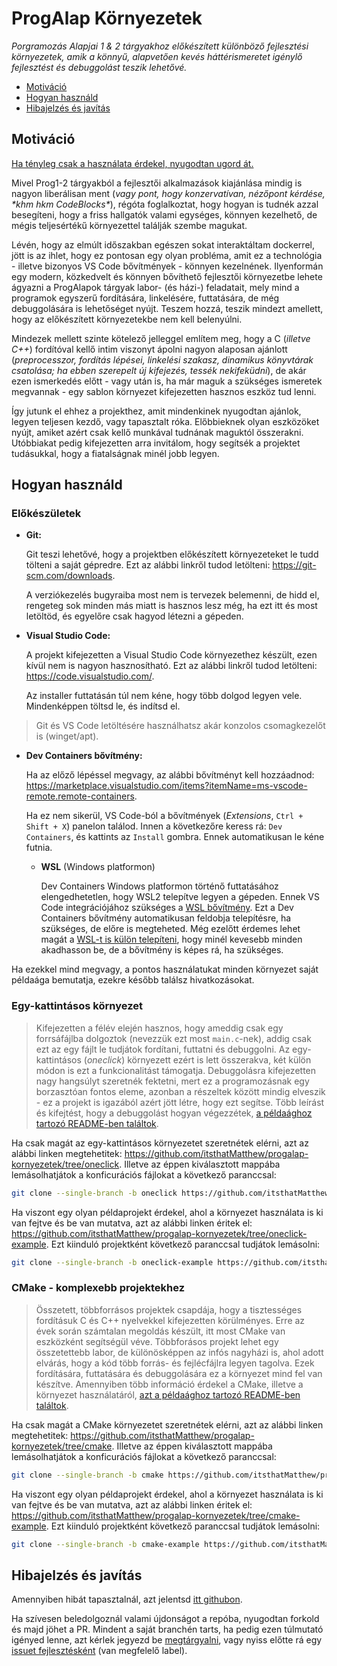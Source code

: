 # ProgAlap Környezetek

*Porgramozás Alapjai 1 & 2 tárgyakhoz előkészített különböző fejlesztési környezetek, amik a könnyű, alapvetően kevés háttérismeretet igénylő fejlesztést és debuggolást teszik lehetővé.*

- [Motiváció](#motiváció)
- [Hogyan használd](#hogyan-használd)
- [Hibajelzés és javítás](#hibajelzés-és-javítás)

## Motiváció

[Ha tényleg csak a használata érdekel, nyugodtan ugord át.](#hogyan-használd)

Mivel Prog1-2 tárgyakból a fejlesztői alkalmazások kiajánlása mindig is nagyon liberálisan ment (*vagy pont, hogy konzervatívan, nézőpont kérdése, \*khm hkm CodeBlocks\**), régóta foglalkoztat, hogy hogyan is tudnék azzal besegíteni, hogy a friss hallgatók valami egységes, könnyen kezelhető, de mégis teljesértékű környezettel találják szembe magukat.

Lévén, hogy az elmúlt időszakban egészen sokat interaktáltam dockerrel, jött is az ihlet, hogy ez pontosan egy olyan probléma, amit ez a technológia - illetve bizonyos VS Code bővítmények - könnyen kezelnének. Ilyenformán egy modern, közkedvelt és könnyen bővíthető fejlesztői környezetbe lehete ágyazni a ProgAlapok tárgyak labor- (és házi-) feladatait, mely mind a programok egyszerű fordítására, linkelésére, futtatására, de még debuggolására is lehetőséget nyújt. Teszem hozzá, teszik mindezt amellett, hogy az előkészített környezetekbe nem kell belenyúlni.

Mindezek mellett szinte kötelező jelleggel említem meg, hogy a C (*illetve C++*) fordítóval kellő intim viszonyt ápolni nagyon alaposan ajánlott (*preprocesszor, fordítás lépései, linkelési szakasz, dinamikus könyvtárak csatolása; ha ebben szerepelt új kifejezés, tessék nekifeküdni*), de akár ezen ismerkedés előtt - vagy után is, ha már maguk a szükséges ismeretek megvannak - egy sablon környezet kifejezetten hasznos eszköz tud lenni.

Így jutunk el ehhez a projekthez, amit mindenkinek nyugodtan ajánlok, legyen teljesen kezdő, vagy tapasztalt róka. Előbbieknek olyan eszközöket nyújt, amiket azért csak kellő munkával tudnának maguktól összerakni. Utóbbiakat pedig kifejezetten arra invitálom, hogy segítsék a projektet tudásukkal, hogy a fiatalságnak minél jobb legyen.

## Hogyan használd

### Előkészületek

- **Git:**

  Git teszi lehetővé, hogy a projektben előkészített környezeteket le tudd tölteni a saját gépredre. Ezt az alábbi linkről tudod letölteni: <https://git-scm.com/downloads>.
  
  A verziókezelés bugyraiba most nem is tervezek belemenni, de hidd el, rengeteg sok minden más miatt is hasznos lesz még, ha ezt itt és most letöltöd, és egyelőre csak hagyod létezni a gépeden.

- **Visual Studio Code:**

  A projekt kifejezetten a Visual Studio Code környezethez készült, ezen kívül nem is nagyon hasznosítható. Ezt az alábbi linkről tudod letölteni: <https://code.visualstudio.com/>.

  Az installer futtatásán túl nem kéne, hogy több dolgod legyen vele. Mindenképpen töltsd le, és indítsd el.

> Git és VS Code letöltésére használhatsz akár konzolos csomagkezelőt is (winget/apt).

- **Dev Containers bővítmény:**

  Ha az előző lépéssel megvagy, az alábbi bővítményt kell hozzáadnod: <https://marketplace.visualstudio.com/items?itemName=ms-vscode-remote.remote-containers>.
  
  Ha ez nem sikerül, VS Code-ból a bővítmények (*Extensions*, `Ctrl + Shift + X`) panelon találod. Innen a következőre keress rá: `Dev Containers`, és kattints az `Install` gombra. Ennek automatikusan le kéne futnia.

  - **WSL** (Windows platformon)

    Dev Containers Windows platformon történő futtatásához elengedhetetlen, hogy WSL2 telepítve legyen a gépeden. Ennek VS Code integrációjához szükséges a [WSL bővítmény](https://marketplace.visualstudio.com/items?itemName=ms-vscode-remote.remote-wsl). Ezt a Dev Containers bővítmény automatikusan feldobja telepítésre, ha szükséges, de előre is megteheted. Még ezelőtt érdemes lehet magát a [WSL-t is külön telepíteni](https://learn.microsoft.com/en-us/windows/wsl/install), hogy minél kevesebb minden akadhasson be, de a bővítmény is képes rá, ha szükséges.

Ha ezekkel mind megvagy, a pontos használatukat minden környezet saját példaága bemutatja, ezekre később találsz hivatkozásokat.

### Egy-kattintásos környezet

> Kifejezetten a félév elején hasznos, hogy ameddig csak egy forrsáfájlba dolgoztok (nevezzük ezt most `main.c`-nek), addig csak ezt az egy fájlt le tudjátok fordítani, futtatni és debuggolni. Az egy-kattintásos (*oneclick*) környezett ezért is lett összerakva, két külön módon is ezt a funkcionalitást támogatja. Debuggolásra kifejezetten nagy hangsúlyt szeretnék fektetni, mert ez a programozásnak egy borzasztóan fontos eleme, azonban a részeltek között mindig elveszik - ez a projekt is igazából azért jött létre, hogy ezt segítse. Több leírást és kifejtést, hogy a debuggolást hogyan végezzétek, [a példaághoz tartozó README-ben találtok](https://github.com/itsthatMatthew/progalap-kornyezetek/blob/oneclick-example/README.md).

Ha csak magát az egy-kattintásos környezetet szeretnétek elérni, azt az alábbi linken megtehetitek: <https://github.com/itsthatMatthew/progalap-kornyezetek/tree/oneclick>. Illetve az éppen kiválasztott mappába lemásolhatjátok a konficurációs fájlokat a következő paranccsal:

```sh
git clone --single-branch -b oneclick https://github.com/itsthatMatthew/progalapkornyezetek .
```

Ha viszont egy olyan példaprojekt érdekel, ahol a környezet használata is ki van fejtve és be van mutatva, azt az alábbi linken éritek el: <https://github.com/itsthatMatthew/progalap-kornyezetek/tree/oneclick-example>. Ezt kiinduló projektként következő paranccsal tudjátok lemásolni:

```sh
git clone --single-branch -b oneclick-example https://github.com/itsthatMatthew/progalapkornyezetek egykattintasos-peldaprojekt
```

### CMake - komplexebb projektekhez

> Összetett, többforrásos projektek csapdája, hogy a tisztességes fordításuk C és C++ nyelvekkel kifejezetten körülményes. Erre az évek során számtalan megoldás készült, itt most CMake van eszközként segítségül véve. Többforásos projekt lehet egy összetettebb labor, de különösképpen az infós nagyházi is, ahol adott elvárás, hogy a kód több forrás- és fejlécfájlra legyen tagolva. Ezek fordítására, futtatására és debuggolására ez a környezet mind fel van készítve. Amennyiben több információ érdekel a CMake, illetve a környezet használatáról, [azt a példaághoz tartozó README-ben találtok](https://github.com/itsthatMatthew/progalap-kornyezetek/blob/cmake-example/README.md).

Ha csak magát a CMake környezetet szeretnétek elérni, azt az alábbi linken megtehetitek: <https://github.com/itsthatMatthew/progalap-kornyezetek/tree/cmake>. Illetve az éppen kiválasztott mappába lemásolhatjátok a konficurációs fájlokat a következő paranccsal:

```sh
git clone --single-branch -b cmake https://github.com/itsthatMatthew/progalapkornyezetek .
```

Ha viszont egy olyan példaprojekt érdekel, ahol a környezet használata is ki van fejtve és be van mutatva, azt az alábbi linken éritek el: <https://github.com/itsthatMatthew/progalap-kornyezetek/tree/cmake-example>. Ezt kiinduló projektként következő paranccsal tudjátok lemásolni:

```sh
git clone --single-branch -b cmake-example https://github.com/itsthatMatthew/progalapkornyezetek cmake-peldaprojekt
```

## Hibajelzés és javítás

Amennyiben hibát tapasztalnál, azt jelentsd [itt githubon](https://github.com/itsthatMatthew/progalap-kornyezetek/issues/new?template=hiba.md).

Ha szívesen beledolgoznál valami újdonságot a repóba, nyugodtan forkold és majd jöhet a PR. Mindent a saját branchén tarts, ha pedig ezen túlmutató igényed lenne, azt kérlek jegyezd be [megtárgyalni](https://github.com/itsthatMatthew/progalap-kornyezetek/discussions), vagy nyiss előtte rá egy [issuet fejlesztésként](https://github.com/itsthatMatthew/progalap-kornyezetek/issues/new?template=fejleszt%C3%A9s.md) (van megfelelő label).
